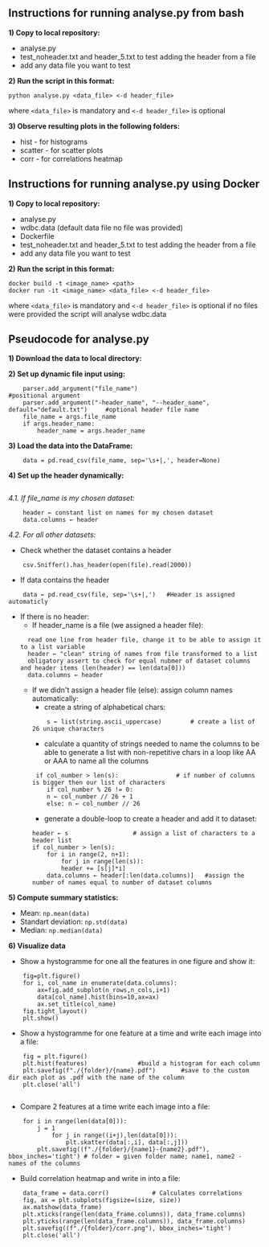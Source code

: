 ## Instructions for running analyse.py from bash

**1) Copy to local repository:**
- analyse.py 
- test_noheader.txt and header_5.txt to test adding the header from a file
- add any data file you want to test

**2) Run the script in this format:**
```
python analyse.py <data_file> <-d header_file>
```
where  `<data_file>` is mandatory and `<-d header_file>` is optional

**3) Observe resulting plots in the following folders:**
- hist 		- for histograms
- scatter 	- for scatter plots
- corr		- for correlations heatmap


## Instructions for running analyse.py using Docker
**1) Copy to local repository:**
- analyse.py 
- wdbc.data (default data file no file was provided)
- Dockerfile
- test_noheader.txt and header_5.txt to test adding the header from a file
- add any data file you want to test

**2) Run the script in this format:**
```
docker build -t <image_name> <path>
docker run -it <image_name> <data_file> <-d header_file>
```
where  `<data_file>` is mandatory and `<-d header_file>` is optional
if no files were provided the script will analyse wdbc.data


## Pseudocode for analyse.py
**1) Download the data to local directory:**

**2) Set up dynamic file input using:**
```
	parser.add_argument("file_name")    						#positional argument
	parser.add_argument("-header_name", "--header_name", default="default.txt") 	#optional header file name
	file_name = args.file_name
	if args.header_name:
	    header_name = args.header_name
```
**3) Load the data into the DataFrame:**
```
	data = pd.read_csv(file_name, sep='\s+|,', header=None)
```
**4) Set up the header dynamically:**
```
```
_4.1. If file_name is my chosen dataset:_
```
	header ← constant list on names for my chosen dataset
	data.columns ← header 						
```
_4.2. For all other datasets:_
- Check whether the dataset contains a header
```
	csv.Sniffer().has_header(open(file).read(2000))
```
- If data contains the header
```
	data ← pd.read_csv(file, sep='\s+|,')	#Header is assigned automaticly
```
- If there is no header:
  * If header_name is a file (we assigned a header file):
  ```
  	read one line from header file, change it to be able to assign it to a list variable
  	header ← "clean" string of names from file transformed to a list
  	obligatory assert to check for equal nubmer of dataset columns and header items (len(header) == len(data[0]))
  	data.columns ← header 
  ```
  * If we didn't assign a header file (else): assign column names automatically:
    - create a string of alphabetical chars:
    ```
    	s ← list(string.ascii_uppercase) 		# create a list of 26 unique characters
    ```
    - calculate a quantity of strings needed to name the columns to be able to generate a list with non-repetitive chars in a loop like AA or AAA to name all the columns
    ```
	 if col_number > len(s):				# if number of columns is bigger then our list of characters
	    if col_number % 26 != 0:
		n ← col_number // 26 + 1
	    else: n ← col_number // 26	
    ```
    - generate a double-loop to create a header and add it to dataset:
    ```
	header ← s					# assign a list of characters to a header list
	if col_number > len(s):
	    for i in range(2, n+1):
	    	for j in range(len(s)):
		    header += [s[j]*i]
        data.columns ← header[:len(data.columns)] 	#assign the number of names equal to number of dataset columns
    ```

**5) Compute summary statistics:**
* Mean: `np.mean(data)`
* Standart deviation: `np.std(data)`
* Median: `np.median(data)`
	
**6) Visualize data**
* Show a hystogramme for one all the features in one figure and show it:
```	
	fig=plt.figure()
	for i, col_name in enumerate(data.columns):
		ax=fig.add_subplot(n_rows,n_cols,i+1)
		data[col_name].hist(bins=10,ax=ax)
		ax.set_title(col_name)
	fig.tight_layout() 
	plt.show()	
```
* Show a hystogramme for one feature at a time and write each image into a file:
```	
	fig = plt.figure()
	plt.hist(features)				#build a histogram for each column
	plt.savefig(f"./{folder}/{name}.pdf")		#save to the custom dir each plot as .pdf with the name of the column
	plt.close('all')
	
```
* Compare 2 features at a time write each image into a file:
```
	for i in range(len(data[0])):
	    j = 1
            for j in range((i+j),len(data[0])):
                plt.skatter(data[:,i], data[:,j]))
		plt.savefig((f"./{folder}/{name1}-{name2}.pdf"), bbox_inches='tight') # folder = given folder name; name1, name2 - names of the columns
```
* Build correlation heatmap and write in into a file:
```
	data_frame = data.corr()			# Calculates correlations
	fig, ax = plt.subplots(figsize=(size, size))
	ax.matshow(data_frame)
	plt.xticks(range(len(data_frame.columns)), data_frame.columns)
	plt.yticks(range(len(data_frame.columns)), data_frame.columns)
	plt.savefig((f"./{folder}/corr.png"), bbox_inches='tight')
	plt.close('all')
```
				
